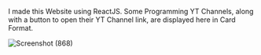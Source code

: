 I made this Website using ReactJS.
Some Programming YT Channels, along with a button to open their YT Channel link, are displayed here in Card Format.

![Screenshot (868)](https://user-images.githubusercontent.com/77614377/119029628-7f93fc00-b9c6-11eb-8df8-474bc667fced.png)
